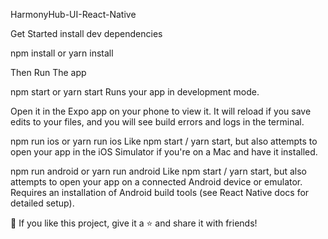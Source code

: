 HarmonyHub-UI-React-Native


Get Started
install dev dependencies

npm install or yarn install

Then
Run The app

npm start or yarn start
Runs your app in development mode.

Open it in the Expo app on your phone to view it. It will reload if you save edits to your files, and you will see build errors and logs in the terminal.

npm run ios or yarn run ios
Like npm start / yarn start, but also attempts to open your app in the iOS Simulator if you're on a Mac and have it installed.

npm run android or yarn run android
Like npm start / yarn start, but also attempts to open your app on a connected Android device or emulator. Requires an installation of Android build tools (see React Native docs for detailed setup).


💙 If you like this project, give it a ⭐ and share it with friends!

